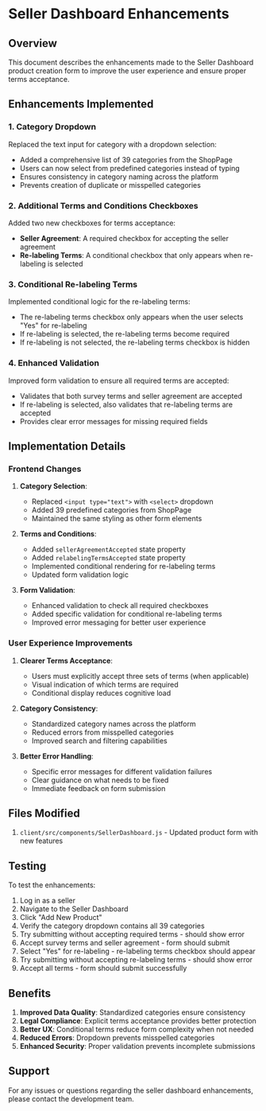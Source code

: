 # Seller Dashboard Enhancements

## Overview
This document describes the enhancements made to the Seller Dashboard product creation form to improve the user experience and ensure proper terms acceptance.

## Enhancements Implemented

### 1. Category Dropdown
Replaced the text input for category with a dropdown selection:
- Added a comprehensive list of 39 categories from the ShopPage
- Users can now select from predefined categories instead of typing
- Ensures consistency in category naming across the platform
- Prevents creation of duplicate or misspelled categories

### 2. Additional Terms and Conditions Checkboxes
Added two new checkboxes for terms acceptance:
- **Seller Agreement**: A required checkbox for accepting the seller agreement
- **Re-labeling Terms**: A conditional checkbox that only appears when re-labeling is selected

### 3. Conditional Re-labeling Terms
Implemented conditional logic for the re-labeling terms:
- The re-labeling terms checkbox only appears when the user selects "Yes" for re-labeling
- If re-labeling is selected, the re-labeling terms become required
- If re-labeling is not selected, the re-labeling terms checkbox is hidden

### 4. Enhanced Validation
Improved form validation to ensure all required terms are accepted:
- Validates that both survey terms and seller agreement are accepted
- If re-labeling is selected, also validates that re-labeling terms are accepted
- Provides clear error messages for missing required fields

## Implementation Details

### Frontend Changes
1. **Category Selection**:
   - Replaced `<input type="text">` with `<select>` dropdown
   - Added 39 predefined categories from ShopPage
   - Maintained the same styling as other form elements

2. **Terms and Conditions**:
   - Added `sellerAgreementAccepted` state property
   - Added `relabelingTermsAccepted` state property
   - Implemented conditional rendering for re-labeling terms
   - Updated form validation logic

3. **Form Validation**:
   - Enhanced validation to check all required checkboxes
   - Added specific validation for conditional re-labeling terms
   - Improved error messaging for better user experience

### User Experience Improvements
1. **Clearer Terms Acceptance**:
   - Users must explicitly accept three sets of terms (when applicable)
   - Visual indication of which terms are required
   - Conditional display reduces cognitive load

2. **Category Consistency**:
   - Standardized category names across the platform
   - Reduced errors from misspelled categories
   - Improved search and filtering capabilities

3. **Better Error Handling**:
   - Specific error messages for different validation failures
   - Clear guidance on what needs to be fixed
   - Immediate feedback on form submission

## Files Modified

1. `client/src/components/SellerDashboard.js` - Updated product form with new features

## Testing

To test the enhancements:
1. Log in as a seller
2. Navigate to the Seller Dashboard
3. Click "Add New Product"
4. Verify the category dropdown contains all 39 categories
5. Try submitting without accepting required terms - should show error
6. Accept survey terms and seller agreement - form should submit
7. Select "Yes" for re-labeling - re-labeling terms checkbox should appear
8. Try submitting without accepting re-labeling terms - should show error
9. Accept all terms - form should submit successfully

## Benefits

1. **Improved Data Quality**: Standardized categories ensure consistency
2. **Legal Compliance**: Explicit terms acceptance provides better protection
3. **Better UX**: Conditional terms reduce form complexity when not needed
4. **Reduced Errors**: Dropdown prevents misspelled categories
5. **Enhanced Security**: Proper validation prevents incomplete submissions

## Support

For any issues or questions regarding the seller dashboard enhancements, please contact the development team.